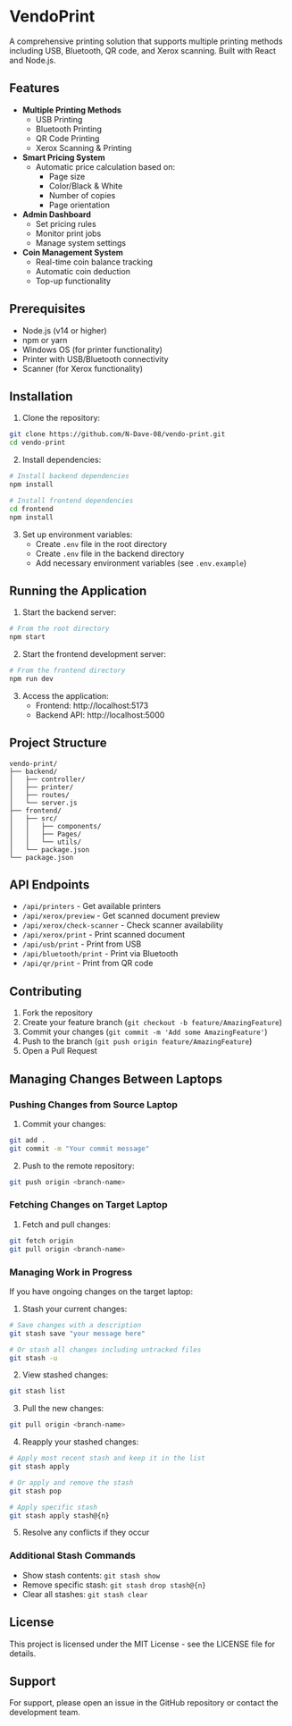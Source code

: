 # VendoPrint

A comprehensive printing solution that supports multiple printing methods including USB, Bluetooth, QR code, and Xerox scanning. Built with React and Node.js.

## Features

- **Multiple Printing Methods**
  - USB Printing
  - Bluetooth Printing
  - QR Code Printing
  - Xerox Scanning & Printing
- **Smart Pricing System**
  - Automatic price calculation based on:
    - Page size
    - Color/Black & White
    - Number of copies
    - Page orientation
- **Admin Dashboard**
  - Set pricing rules
  - Monitor print jobs
  - Manage system settings
- **Coin Management System**
  - Real-time coin balance tracking
  - Automatic coin deduction
  - Top-up functionality

## Prerequisites

- Node.js (v14 or higher)
- npm or yarn
- Windows OS (for printer functionality)
- Printer with USB/Bluetooth connectivity
- Scanner (for Xerox functionality)

## Installation

1. Clone the repository:

```bash
git clone https://github.com/N-Dave-08/vendo-print.git
cd vendo-print
```

2. Install dependencies:

```bash
# Install backend dependencies
npm install

# Install frontend dependencies
cd frontend
npm install
```

3. Set up environment variables:
   - Create `.env` file in the root directory
   - Create `.env` file in the backend directory
   - Add necessary environment variables (see `.env.example`)

## Running the Application

1. Start the backend server:

```bash
# From the root directory
npm start
```

2. Start the frontend development server:

```bash
# From the frontend directory
npm run dev
```

3. Access the application:
   - Frontend: http://localhost:5173
   - Backend API: http://localhost:5000

## Project Structure

```
vendo-print/
├── backend/
│   ├── controller/
│   ├── printer/
│   ├── routes/
│   └── server.js
├── frontend/
│   ├── src/
│   │   ├── components/
│   │   ├── Pages/
│   │   └── utils/
│   └── package.json
└── package.json
```

## API Endpoints

- `/api/printers` - Get available printers
- `/api/xerox/preview` - Get scanned document preview
- `/api/xerox/check-scanner` - Check scanner availability
- `/api/xerox/print` - Print scanned document
- `/api/usb/print` - Print from USB
- `/api/bluetooth/print` - Print via Bluetooth
- `/api/qr/print` - Print from QR code

## Contributing

1. Fork the repository
2. Create your feature branch (`git checkout -b feature/AmazingFeature`)
3. Commit your changes (`git commit -m 'Add some AmazingFeature'`)
4. Push to the branch (`git push origin feature/AmazingFeature`)
5. Open a Pull Request

## Managing Changes Between Laptops

### Pushing Changes from Source Laptop

1. Commit your changes:

```bash
git add .
git commit -m "Your commit message"
```

2. Push to the remote repository:

```bash
git push origin <branch-name>
```

### Fetching Changes on Target Laptop

1. Fetch and pull changes:

```bash
git fetch origin
git pull origin <branch-name>
```

### Managing Work in Progress

If you have ongoing changes on the target laptop:

1. Stash your current changes:

```bash
# Save changes with a description
git stash save "your message here"

# Or stash all changes including untracked files
git stash -u
```

2. View stashed changes:

```bash
git stash list
```

3. Pull the new changes:

```bash
git pull origin <branch-name>
```

4. Reapply your stashed changes:

```bash
# Apply most recent stash and keep it in the list
git stash apply

# Or apply and remove the stash
git stash pop

# Apply specific stash
git stash apply stash@{n}
```

5. Resolve any conflicts if they occur

### Additional Stash Commands

- Show stash contents: `git stash show`
- Remove specific stash: `git stash drop stash@{n}`
- Clear all stashes: `git stash clear`

## License

This project is licensed under the MIT License - see the LICENSE file for details.

## Support

For support, please open an issue in the GitHub repository or contact the development team.
